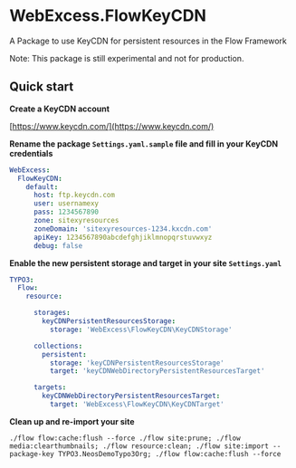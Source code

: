 WebExcess.FlowKeyCDN
====================

A Package to use KeyCDN for persistent resources in the Flow Framework

Note: This package is still experimental and not for production.

Quick start
-----------

**Create a KeyCDN account**

[https://www.keycdn.com/](https://www.keycdn.com/)

**Rename the package `Settings.yaml.sample` file and fill in your KeyCDN credentials**

```yaml
WebExcess:
  FlowKeyCDN:
    default:
      host: ftp.keycdn.com
      user: usernamexy
      pass: 1234567890
      zone: sitexyresources
      zoneDomain: 'sitexyresources-1234.kxcdn.com'
      apiKey: 1234567890abcdefghjiklmnopqrstuvwxyz
      debug: false
```

**Enable the new persistent storage and target in your site `Settings.yaml`**

```yaml
TYPO3:
  Flow:
    resource:

      storages:
        keyCDNPersistentResourcesStorage:
          storage: 'WebExcess\FlowKeyCDN\KeyCDNStorage'

      collections:
        persistent:
          storage: 'keyCDNPersistentResourcesStorage'
          target: 'keyCDNWebDirectoryPersistentResourcesTarget'

      targets:
        keyCDNWebDirectoryPersistentResourcesTarget:
          target: 'WebExcess\FlowKeyCDN\KeyCDNTarget'
```

**Clean up and re-import your site** 

```
./flow flow:cache:flush --force ./flow site:prune; ./flow media:clearthumbnails; ./flow resource:clean; ./flow site:import --package-key TYPO3.NeosDemoTypo3Org; ./flow flow:cache:flush --force
```
